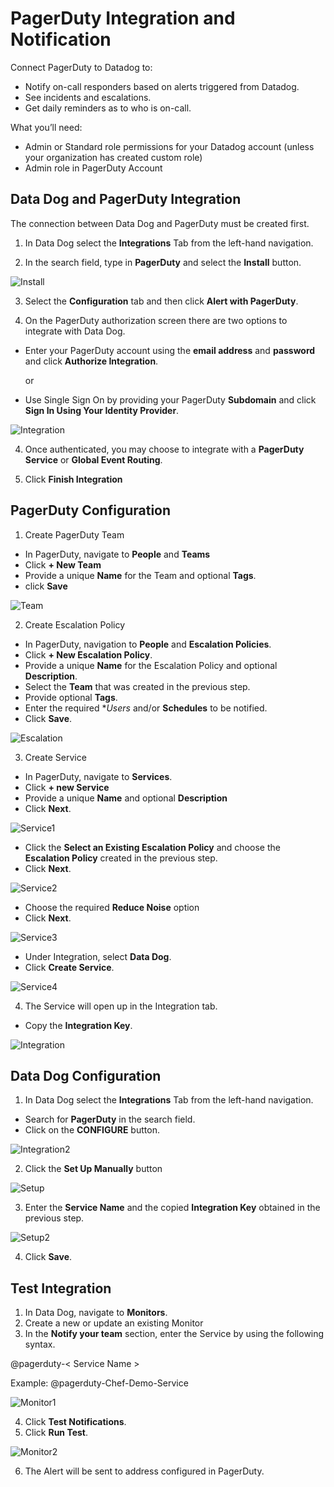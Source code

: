 # PagerDuty Integration and Notification
Connect PagerDuty to Datadog to:

* Notify on-call responders based on alerts triggered from Datadog.
* See incidents and escalations.
* Get daily reminders as to who is on-call.

What you’ll need:

 * Admin or Standard role permissions for your Datadog account (unless your organization has created custom role)
 * Admin role in PagerDuty Account

## Data Dog and PagerDuty Integration

The connection between Data Dog and PagerDuty must be created first.

1. In Data Dog select the **Integrations** Tab from the left-hand navigation.

2. In the search field, type in **PagerDuty** and select the **Install** button.

![Install](Images/install.png)

3. Select the **Configuration** tab and then click **Alert with PagerDuty**.

4. On the PagerDuty authorization screen there are two options to integrate with Data Dog.

* Enter your PagerDuty account using the **email address** and **password** and click **Authorize Integration**.


   or
* Use Single Sign On by providing your PagerDuty **Subdomain** and click **Sign In Using Your Identity Provider**.

![Integration](Images/authorize.png)

4. Once authenticated, you may choose to integrate with a **PagerDuty Service** or **Global Event Routing**.

5. Click **Finish Integration**

## PagerDuty Configuration

1. Create PagerDuty Team

-  In PagerDuty, navigate to **People** and **Teams**
- Click **+ New Team**
- Provide a unique **Name** for the Team and optional **Tags**.
- click **Save**

![Team](Images/createteam.png)

2. Create Escalation Policy
- In PagerDuty, navigation to **People** and **Escalation Policies**.
- Click **+ New Escalation Policy**.
- Provide a unique **Name** for the Escalation Policy and optional **Description**.
- Select the **Team** that was created in the previous step.
- Provide optional **Tags**.
- Enter the required **Users* and/or **Schedules** to be notified.
- Click **Save**.

![Escalation](Images/createpolicy.png)

3. Create Service
- In PagerDuty, navigate to **Services**.
- Click **+ new Service**
- Provide a unique **Name** and optional **Description**
- Click **Next**.

![Service1](Images/service1.png)

- Click the **Select an Existing Escalation Policy** and choose the **Escalation Policy** created in the previous step.
- Click **Next**.

![Service2](Images/service2.png)

- Choose the required **Reduce Noise** option
- Click **Next**.

![Service3](Images/service3.png)

- Under Integration, select **Data Dog**.
- Click **Create Service**.

![Service4](Images/service4.png)

4. The Service will open up in the Integration tab.
- Copy the **Integration Key**.

![Integration](Images/integrationkey.png)


## Data Dog Configuration

1. In Data Dog select the **Integrations** Tab from the left-hand navigation.
- Search for **PagerDuty** in the search field.
- Click on the **CONFIGURE** button.

![Integration2](Images/ddintegration.png)

2. Click the **Set Up Manually** button

![Setup](Images/setup.png)

3. Enter the **Service Name** and the copied **Integration Key** obtained in the previous step.

![Setup2](Images/servicename.png)

4. Click **Save**.

## Test Integration

1. In Data Dog, navigate to **Monitors**.
2. Create a new or update an existing Monitor
3. In the **Notify your team** section, enter the Service by using the following syntax.

@pagerduty-< Service Name >

Example: @pagerduty-Chef-Demo-Service

![Monitor1](Images/monitor1.png)

4. Click **Test Notifications**.
5. Click **Run Test**.

![Monitor2](Images/monitor2.png)

6. The Alert will be sent to address configured in PagerDuty.
